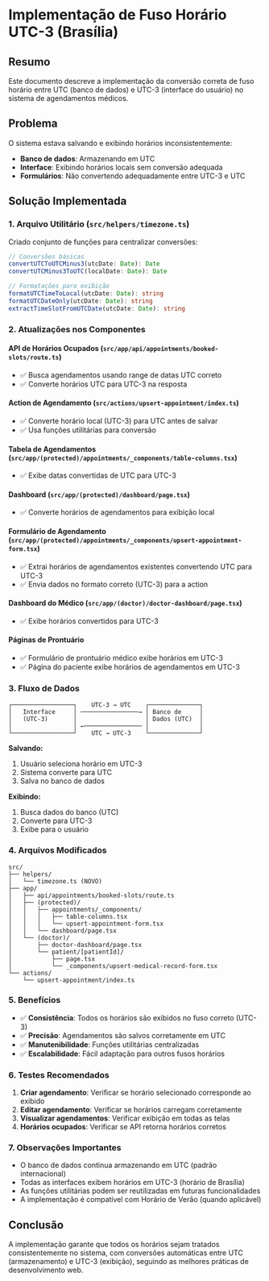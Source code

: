 # Implementação de Fuso Horário UTC-3 (Brasília)

## Resumo

Este documento descreve a implementação da conversão correta de fuso horário entre UTC (banco de dados) e UTC-3 (interface do usuário) no sistema de agendamentos médicos.

## Problema

O sistema estava salvando e exibindo horários inconsistentemente:

- **Banco de dados**: Armazenando em UTC
- **Interface**: Exibindo horários locais sem conversão adequada
- **Formulários**: Não convertendo adequadamente entre UTC-3 e UTC

## Solução Implementada

### 1. Arquivo Utilitário (`src/helpers/timezone.ts`)

Criado conjunto de funções para centralizar conversões:

```typescript
// Conversões básicas
convertUTCToUTCMinus3(utcDate: Date): Date
convertUTCMinus3ToUTC(localDate: Date): Date

// Formatações para exibição
formatUTCTimeToLocal(utcDate: Date): string
formatUTCDateOnly(utcDate: Date): string
extractTimeSlotFromUTCDate(utcDate: Date): string
```

### 2. Atualizações nos Componentes

#### API de Horários Ocupados (`src/app/api/appointments/booked-slots/route.ts`)

- ✅ Busca agendamentos usando range de datas UTC correto
- ✅ Converte horários UTC para UTC-3 na resposta

#### Action de Agendamento (`src/actions/upsert-appointment/index.ts`)

- ✅ Converte horário local (UTC-3) para UTC antes de salvar
- ✅ Usa funções utilitárias para conversão

#### Tabela de Agendamentos (`src/app/(protected)/appointments/_components/table-columns.tsx`)

- ✅ Exibe datas convertidas de UTC para UTC-3

#### Dashboard (`src/app/(protected)/dashboard/page.tsx`)

- ✅ Converte horários de agendamentos para exibição local

#### Formulário de Agendamento (`src/app/(protected)/appointments/_components/upsert-appointment-form.tsx`)

- ✅ Extrai horários de agendamentos existentes convertendo UTC para UTC-3
- ✅ Envia dados no formato correto (UTC-3) para a action

#### Dashboard do Médico (`src/app/(doctor)/doctor-dashboard/page.tsx`)

- ✅ Exibe horários convertidos para UTC-3

#### Páginas de Prontuário

- ✅ Formulário de prontuário médico exibe horários em UTC-3
- ✅ Página do paciente exibe horários de agendamentos em UTC-3

### 3. Fluxo de Dados

```
┌─────────────────┐    UTC-3 → UTC    ┌──────────────┐
│   Interface     │ ────────────────→ │ Banco de     │
│   (UTC-3)       │                   │ Dados (UTC)  │
│                 │ ←──────────────── │              │
└─────────────────┘    UTC → UTC-3    └──────────────┘
```

**Salvando:**

1. Usuário seleciona horário em UTC-3
2. Sistema converte para UTC
3. Salva no banco de dados

**Exibindo:**

1. Busca dados do banco (UTC)
2. Converte para UTC-3
3. Exibe para o usuário

### 4. Arquivos Modificados

```
src/
├── helpers/
│   └── timezone.ts (NOVO)
├── app/
│   ├── api/appointments/booked-slots/route.ts
│   ├── (protected)/
│   │   ├── appointments/_components/
│   │   │   ├── table-columns.tsx
│   │   │   └── upsert-appointment-form.tsx
│   │   └── dashboard/page.tsx
│   └── (doctor)/
│       ├── doctor-dashboard/page.tsx
│       └── patient/[patientId]/
│           ├── page.tsx
│           └── _components/upsert-medical-record-form.tsx
└── actions/
    └── upsert-appointment/index.ts
```

### 5. Benefícios

- ✅ **Consistência**: Todos os horários são exibidos no fuso correto (UTC-3)
- ✅ **Precisão**: Agendamentos são salvos corretamente em UTC
- ✅ **Manutenibilidade**: Funções utilitárias centralizadas
- ✅ **Escalabilidade**: Fácil adaptação para outros fusos horários

### 6. Testes Recomendados

1. **Criar agendamento**: Verificar se horário selecionado corresponde ao exibido
2. **Editar agendamento**: Verificar se horários carregam corretamente
3. **Visualizar agendamentos**: Verificar exibição em todas as telas
4. **Horários ocupados**: Verificar se API retorna horários corretos

### 7. Observações Importantes

- O banco de dados continua armazenando em UTC (padrão internacional)
- Todas as interfaces exibem horários em UTC-3 (horário de Brasília)
- As funções utilitárias podem ser reutilizadas em futuras funcionalidades
- A implementação é compatível com Horário de Verão (quando aplicável)

## Conclusão

A implementação garante que todos os horários sejam tratados consistentemente no sistema, com conversões automáticas entre UTC (armazenamento) e UTC-3 (exibição), seguindo as melhores práticas de desenvolvimento web.
